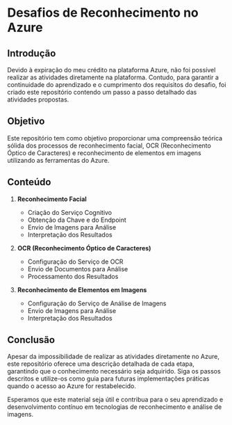 # Desafios de Reconhecimento no Azure

## Introdução

Devido à expiração do meu crédito na plataforma Azure, não foi possível realizar as atividades diretamente na plataforma. Contudo, para garantir a continuidade do aprendizado e o cumprimento dos requisitos do desafio, foi criado este repositório contendo um passo a passo detalhado das atividades propostas.

## Objetivo

Este repositório tem como objetivo proporcionar uma compreensão teórica sólida dos processos de reconhecimento facial, OCR (Reconhecimento Óptico de Caracteres) e reconhecimento de elementos em imagens utilizando as ferramentas do Azure.

## Conteúdo

1. **Reconhecimento Facial**
   - Criação do Serviço Cognitivo
   - Obtenção da Chave e do Endpoint
   - Envio de Imagens para Análise
   - Interpretação dos Resultados

2. **OCR (Reconhecimento Óptico de Caracteres)**
   - Configuração do Serviço de OCR
   - Envio de Documentos para Análise
   - Processamento dos Resultados

3. **Reconhecimento de Elementos em Imagens**
   - Configuração do Serviço de Análise de Imagens
   - Envio de Imagens para Análise
   - Interpretação dos Resultados

## Conclusão

Apesar da impossibilidade de realizar as atividades diretamente no Azure, este repositório oferece uma descrição detalhada de cada etapa, garantindo que o conhecimento necessário seja adquirido. Siga os passos descritos e utilize-os como guia para futuras implementações práticas quando o acesso ao Azure for restabelecido.

Esperamos que este material seja útil e contribua para o seu aprendizado e desenvolvimento contínuo em tecnologias de reconhecimento e análise de imagens.
